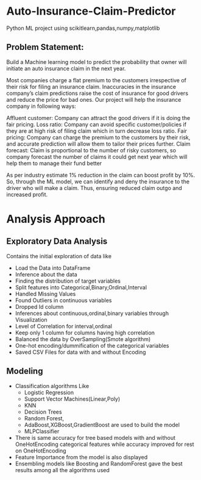# Auto-Insurance-Claim-Predictor
Python ML project using scikitlearn,pandas,numpy,matplotlib

## Problem Statement:

Build a Machine learning model to predict the probability that owner will initiate an auto insurance claim in the next year.

Most companies charge a flat premium to the customers irrespective of their risk for filing an insurance claim. Inaccuracies in the insurance company’s claim predictions raise the cost of insurance for good drivers and reduce the price for bad ones. Our project will help the insurance company in following ways:

Affluent customer: Company can attract the good drivers if it is doing the fair pricing. Loss ratio: Company can avoid specific customer/policies if they are at high risk of filing claim which in turn decrease loss ratio. Fair pricing: Company can charge the premium to the customers by their risk, and accurate prediction will allow them to tailor their prices further. Claim forecast: Claim is proportional to the number of risky customers, so company forecast the number of claims it could get next year which will help them to manage their fund better

As per industry estimate 1% reduction in the claim can boost profit by 10%. So, through the ML model, we can identify and deny the insurance to the driver who will make a claim.  Thus, ensuring reduced claim outgo and increased profit.

# Analysis Approach

## Exploratory Data Analysis
Contains the initial exploration of data like 
*   Load the Data into DataFrame
*   Inference about the data
*   Finding the distribution of target variables
*   Split features into Categorical,Binary,Ordinal,Interval
*   Handled Missing Values
*   Found Outliers in continuous variables
*   Dropped Id column
*   Inferences about continuous,ordinal,binary variables through Visualization
*   Level of Correlation for interval,ordinal 
*   Keep only 1 column for columns having high correlation
*   Balanced the data by OverSampling(Smote algorithm)
*   One-hot encoding/dummification of the categorical variables
*   Saved CSV Files for data with and without Encoding

## Modeling
* Classification algorithms Like 
  * Logistic Regression
  * Support Vector Machines(Linear,Poly)
  * KNN
  * Decision Trees
  * Random Forest,
  * AdaBoost,XGBoost,GradientBoost are used to build the model
  * MLPClassifier
* There is same accuracy for tree based models with and without OneHotEncoding categorical features while accuracy improved for rest on OneHotEncoding
* Feature Importance from the model is also displayed
* Ensembling models like Boosting and RandomForest gave the best results among all the algorithms used
